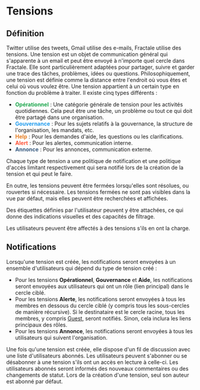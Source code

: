 <style>
g { color: #1ca64c }
b { color: #209cee }
o { color: #e67e22 }
r { color: #ff5338 }
pr { color: #375a7f }
</style>

# Tensions

## Définition

Twitter utilise des tweets, Gmail utilise des e-mails, Fractale utilise des tensions. Une tension est un objet de communication général qui s'apparente à un email et peut être envoyé à n'importe quel cercle dans Fractale. Elle sont particulièrement adaptées pour partager, suivre et garder une trace des tâches, problèmes, idées ou questions.
Philosophiquement, une tension est définie comme la distance entre l'endroit où vous êtes et celui où vous voulez être.
Une tension appartient à un certain type en fonction du problème à traiter. Il existe cinq types différents :

* **<g>Opérationnel</g>** : Une catégorie générale de tension pour les activités quotidiennes. Cela peut être une tâche, un problème ou tout ce qui doit être partagé dans une organisation.
* **<b>Gouvernance</b>** : Pour les sujets relatifs à la gouvernance, la structure de l'organisation, les mandats, etc.
* **<o>Help</o>** : Pour les demandes d'aide, les questions ou les clarifications.
* **<r>Alert</r>** : Pour les alertes, communication interne.
* **<pr>Annonce</pr>** : Pour les annonces, communication externe.

Chaque type de tension a une politique de notification et une politique d'accès limitant respectivement  qui sera notifié lors de la création de la tension et qui peut le faire.

En outre, les tensions peuvent être fermées lorsqu'elles sont résolues, ou rouvertes si nécessaire. Les tensions fermées ne sont pas visibles dans la vue par défaut, mais elles peuvent être recherchées et affichées.

Des étiquettes définies par l'utilisateur peuvent y être attachées, ce qui donne des indications visuelles et des capacités de filtrage.

Les utilisateurs peuvent être affectés à des tensions s'ils en ont la charge.

## Notifications

Lorsqu'une tension est créée, les notifications seront envoyées à un ensemble d'utilisateurs qui dépend du type de tension créé :

- Pour les tensions **Opérationnel**, **Gouvernance** et **Aide**, les notifications seront envoyées aux utilisateurs qui ont un rôle (lien principal) dans le cercle ciblé.
- Pour les tensions **Alerte**, les notifications seront envoyées à tous les membres en dessous du cercle ciblé (y compris tous les sous-cercles de manière récursive). Si le destinataire est le cercle racine, tous les membres, y compris [Guest](/circle/#guest), seront notifiés. Sinon, cela inclura les liens principaux des rôles.
- Pour les tensions **Annonce**, les notifications seront envoyées à tous les utilisateurs qui suivent l'organisation.

Une fois qu'une tension est créée, elle dispose d'un fil de discussion avec une liste d'utilisateurs abonnés. Les utilisateurs peuvent s'abonner ou se désabonner à une tension s'ils ont un accès en lecture à celle-ci. Les utilisateurs abonnés seront informés des nouveaux commentaires ou des changements de statut. Lors de la création d'une tension, seul son auteur est abonné par défaut.
